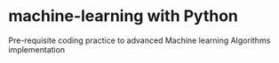 # machine-learning with Python

Pre-requisite coding practice to advanced Machine learning Algorithms implementation



